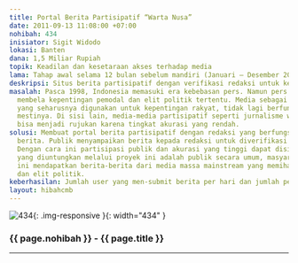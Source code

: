 ```yaml
---
title: Portal Berita Partisipatif “Warta Nusa”
date: 2011-09-13 11:08:00 +07:00
nohibah: 434
inisiator: Sigit Widodo
lokasi: Banten
dana: 1,5 Miliar Rupiah
topik: Keadilan dan kesetaraan akses terhadap media
lama: Tahap awal selama 12 bulan sebelum mandiri (Januari – Desember 2012)
deskripsi: Situs berita partisipatif dengan verifikasi redaksi untuk keakuratan berita.
masalah: Pasca 1998, Indonesia memasuki era kebebasan pers. Namun pers saat ini cenderung
  membela kepentingan pemodal dan elit politik tertentu. Media sebagai ranah publik
  yang seharusnya digunakan untuk kepentingan rakyat, tidak lagi berfungsi sebagaimana
  mestinya. Di sisi lain, media-media partisipatif seperti jurnalisme warga tidak
  bisa menjadi rujukan karena tingkat akurasi yang rendah.
solusi: Membuat portal berita partisipatif dengan redaksi yang berfungsi untuk memverifikasi
  berita. Publik menyampaikan berita kepada redaksi untuk diverifikasi terlebih dahulu.
  Dengan cara ini partisipasi publik dan akurasi yang tinggi dapat disinergikan. Pihak
  yang diuntungkan melalui proyek ini adalah publik secara umum, masyarakat yang selama
  ini mendapatkan berita-berita dari media massa mainstream yang memihak pemilik modal
  dan elit politik.
keberhasilan: Jumlah user yang men-submit berita per hari dan jumlah pengakses portal.
layout: hibahcmb
---
```


![434](/static/img/hibahcmb/434.png){: .img-responsive }{: width="434" }

### {{ page.nohibah }} - {{ page.title }}

---

